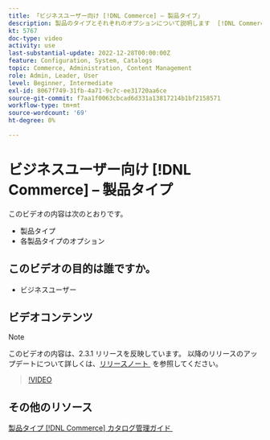 ```yaml
---
title: 「ビジネスユーザー向け [!DNL Commerce] – 製品タイプ」
description: 製品のタイプとそれぞれのオプションについて説明します  [!DNL Commerce]
kt: 5767
doc-type: video
activity: use
last-substantial-update: 2022-12-28T00:00:00Z
feature: Configuration, System, Catalogs
topic: Commerce, Administration, Content Management
role: Admin, Leader, User
level: Beginner, Intermediate
exl-id: 8067f749-31fb-4a71-9c7c-ee31720aa6ce
source-git-commit: f7aa1f0063cbcad6d331a13817214b1bf2158571
workflow-type: tm+mt
source-wordcount: '69'
ht-degree: 0%

---
```


# ビジネスユーザー向け [!DNL Commerce] – 製品タイプ

このビデオの内容は次のとおりです。

- 製品タイプ
- 各製品タイプのオプション

## このビデオの目的は誰ですか。

- ビジネスユーザー

## ビデオコンテンツ

>[!NOTE]
>
>このビデオの内容は、2.3.1 リリースを反映しています。 以降のリリースのアップデートについて詳しくは、[&#x200B; リリースノート &#x200B;](https://experienceleague.adobe.com/docs/commerce-operations/release/notes/overview.html?lang=ja) を参照してください。

>[!VIDEO](https://video.tv.adobe.com/v/330017?quality=12&learn=on&captions=jpn)

## その他のリソース

[&#x200B; 製品タイプ  [!DNL Commerce]  カタログ管理ガイド &#x200B;](https://experienceleague.adobe.com/docs/commerce-admin/catalog/products/product-create.html?lang=ja#product-types)
